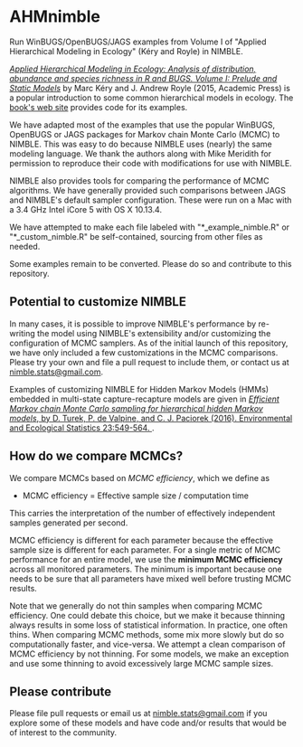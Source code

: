 # AHMnimble

Run WinBUGS/OpenBUGS/JAGS examples from Volume I of "Applied Hierarchical
Modeling in Ecology" (Kéry and Royle) in NIMBLE.

[*Applied Hierarchical Modeling in Ecology: Analysis of distribution, abundance and species richness in R and BUGS.  Volume I: Prelude and Static Models*](https://www.elsevier.com/books/applied-hierarchical-modeling-in-ecology-analysis-of-distribution-abundance-and-species-richness-in-r-and-bugs/kery/978-0-12-801378-6)
by Marc K&#233;ry and J. Andrew Royle (2015, Academic Press) is a
popular introduction to some common hierarchical models in ecology.  The [book's web site](https://www.mbr-pwrc.usgs.gov/pubanalysis/keryroylebook/) provides code for its examples.

We have adapted most of the examples that use the popular WinBUGS,
OpenBUGS or JAGS packages for Markov chain Monte Carlo (MCMC) to
NIMBLE.  This was easy to do because NIMBLE uses (nearly) the same
modeling language.  We
thank the authors along with Mike Meridith for permission to reproduce
their code with modifications for use with NIMBLE. 

NIMBLE also provides tools for comparing the performance of MCMC
algorithms.   We have generally provided such comparisons between JAGS
and NIMBLE's default sampler configuration.  These were run on a
Mac with a 3.4 GHz Intel iCore 5 with OS X 10.13.4.

We have attempted to make each file labeled with
"\*\_example\_nimble.R" or "\*\_custom\_nimble.R" be self-contained,
sourcing from other files as needed. 

Some examples remain to be converted.  Please do so and contribute to
this repository.

## Potential to customize NIMBLE
In many cases, it is possible to improve NIMBLE's performance by
re-writing the model using NIMBLE's extensibility and/or customizing
the configuration of MCMC samplers.  As of the initial launch of this
repository, we have only included a few customizations in the MCMC
comparisons.  Please try your own and file a pull request to include
them, or contact us at nimble.stats@gmail.com.

Examples of customizing NIMBLE for Hidden Markov Models (HMMs)
embedded in multi-state capture-recapture models are given in
[*Efficient Markov chain Monte Carlo sampling for hierarchical hidden Markov models*, by D. Turek, P. de Valpine, and C. J. Paciorek (2016).  Environmental and Ecological Statistics 23:549-564.  ](https://link.springer.com/article/10.1007/s10651-016-0353-z).

## How do we compare MCMCs?

We compare MCMCs based on *MCMC efficiency*, which we define as

- MCMC efficiency = Effective sample size / computation time

This carries the interpretation of the number of effectively
independent samples generated per second.

MCMC efficiency is different for each parameter because the effective
sample size is different for each parameter.  For a single metric of
MCMC performance for an entire model, we use the **minimum MCMC
efficiency** across all monitored parameters.  The minimum is
important because one needs to be sure that all parameters have mixed
well before trusting MCMC results. 

Note that we generally do not thin samples when comparing MCMC
efficiency.  One could debate this choice, but we make it because
thinning always results in some loss of statistical information.  In
practice, one often thins.  When comparing MCMC methods, some mix more
slowly but do so computationally faster, and vice-versa.  We attempt a
clean comparison of MCMC efficiency by not thinning.  For some models,
we make an exception and use some thinning to avoid excessively large
MCMC sample sizes.

## Please contribute

Please file pull requests or email us at nimble.stats@gmail.com if you
explore some of these models and have code and/or results that would
be of interest to the community.
